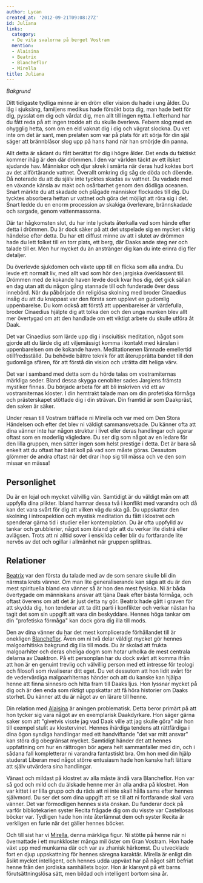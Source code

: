 ```yaml
---
author: Lycan
created_at: '2012-09-21T09:08:27Z'
id: Juliana
links:
  category:
  - De vita svalorna på berget Vostram
  mention:
  - Alaisina
  - Beatrix
  - Blancheflor
  - Mirella
title: Juliana
---
```


*Bakgrund*

Ditt tidigaste tydliga minne är en dröm eller vision du hade i ung ålder. Du låg i sjuksäng,
familjens medikus hade försökt bota dig, man hade bett för dig, pysslat om dig och vårdat dig, men
allt till ingen nytta. I efterhand har du fått reda på att ingen trodde att du skulle överleva.
Febern slog med en ohygglig hetta, som om en eld vaknat dig i dig och vägrat slockna. Du vet inte om
det är sant, men prelaten som var på plats för att sörja för din själ säger att brännblåsor slog upp
på hans hand när han smörjde din panna.

Allt detta är sådant du fått berättat för dig i högre ålder. Det enda du faktiskt kommer ihåg är den
där drömmen. I den var världen täckt av ett ilsket sjudande hav. Människor och djur skrek i smärta
när deras hud koktes bort av det allförtärande vattnet. Överallt omkring dig såg de döda och döende.
Då noterade du att du själv inte tycktes skadas av vattnet. Du vadade med en växande känsla av makt
och osårbarhet genom den dödliga oceanen. Snart märkte du att skadade och plågade människor
flockades till dig. Du tycktes absorbera hettan ur vattnet och göra det möjligt att röra sig i det.
Snart ledde du en enorm procession av skakiga överlevare, brännskadade och sargade, genom
vattenmassorna.

Där tar hågkomsten slut, du har inte lyckats återkalla vad som hände efter detta i drömmen. Du är
dock säker på att det utspelade sig en mycket viktig händelse efter detta. Du har ett diffust minne
av att i slutet av drömmen hade du lett folket till en torr plats, ett berg, där Daaks ande steg ner
och talade till er. Men hur mycket du än anstränger dig kan du inte erinra dig fler detaljer.

Du överlevde sjukdomen och växte upp till en flicka som alla andra. Du levde ett normalt liv, med
allt vad som hör den jargiska överklassent till. Drömmen med de kokande haven levde dock kvar hos
dig, det gick sällan en dag utan att du någon gång stannade till och funderade över dess innebörd.
När du påbörjade din religiösa skolning med broder Cinaedius insåg du att du knappast var den första
som upplevt en gudomlig uppenbarelse. Du kom också att förstå att uppenbarelser är värdefulla,
broder Cinaedius hjälpte dig att tolka den och den unga munken blev allt mer övertygad om att den
handlade om ett viktigt arbete du skulle utföra åt Daak.

Det var Cinaedius som lärde upp dig i insciuitisk meditation, något som gjorde att du lärde dig att
viljemässigt komma i kontakt med känslan i uppenbarelsen om de kokande haven. Meditationenen lämnade
emellertid otillfredsställd. Du behövde bättre teknik för att återupprätta bandet till den gudomliga
sfären, för att förstå din vision och uträtta ditt heliga värv.

Det var i samband med detta som du hörde talas om vostramiternas märkliga seder. Bland dessa skygga
cenobiter sades Jargiens främsta mystiker finnas. Du började arbeta för att bli inskriven vid ett av
vostramiternas kloster. I din hemtrakt talade man om din profetiska förmåga och prästerskapet
stöttade dig i din strävan. Din framtid är som Daakpräst, den saken är säker.

Under resan till Vostram träffade ni Mirella och var med om Den Stora Händelsen och efter det blev
ni väldigt sammansvetsade. Du känner ofta att dina vänner inte har någon struktur i livet eller
deras handlingar och agerar oftast som en moderlig vägledare. Du ser dig som något av en ledare för
den lilla gruppen, men sätter ingen som helst prestige i detta. Det är bara så enkelt att du oftast
har bäst koll på vad som måste göras. Dessutom glömmer de andra oftast när det drar ihop sig till
mässa och ve den som missar en mässa!

Personlighet
--------

Du är en lojal och mycket välvillig vän. Samtidigt är du väldigt mån om att uppfylla dina plikter.
Ibland hamnar dessa två i konflikt med varandra och då kan det vara svårt för dig att vilken väg du
ska gå. Du uppskattar den skolning i introspektion och mystisk meditation du fått i klostret och
spenderar gärna tid i studier eller kontemplation. Du är ofta uppfylld av tankar och grubblerier,
något som ibland gör att du verkar lite disträ eller avlägsen. Trots att ni alltid sover i enskilda
celler blir du fortfarande lite nervös av det och ogillar i allmänhet när gruppen splittras.

Relationer
--------

[Beatrix] var den första du talade med av de som senare skulle bli din närmsta krets vänner. Om man
lite generaliserande kan säga att du är den mest spirituella bland era vänner så är hon den mest
fysiska. Ni är båda övertygade om människans ansvar att tjäna Daak efter bästa förmåga, och oftast
överens om att det är just detta ny gör. Beatrix hade gått i graven för att skydda dig, hon tenderar
att ta ditt parti i konflikter och verkar nästan ha tagit det som sin uppgift att vara din
beskyddare. Hennes höga tankar om din "profetiska förmåga" kan dock göra dig illa till mods.

Den av dina vänner du har det mest komplicerade förhållandet till är onekligen [Blancheflor]. Även
om ni två delar väldigt mycket gör hennes malgoarhitiska bakgrund dig illa till mods. Du är skolad
att frukta malgoarhiter och deras oheliga dogm som hotar urholka de mest centrala delarna av
Daaktron. På ett personplan har du dock svårt att komma ifrån att hon är en genuint trevlig och
välvillig person med ett intresse för teologi och filosofi som rivaliserar ditt eget. Du vet
dessutom att hon lidit svårt för de vedervärdiga malgoarhiternas händer och att du kanske kan hjälpa
henne att finna sinnesro och hitta fram till Daaks ljus. Hon lyssnar mycket på dig och är den enda
som riktigt uppskattar att få höra historier om Daaks storhet. Du känner att du är något av en
lärare till henne.

Din relation med [Alaisina] är aningen problematisk. Detta beror primärt på att hon tycker sig vara
något av en exemplarisk Daakdyrkare. Hon säger gärna saker som att "givetvis visste jag vad Daak
ville att jag skulle göra" när hon till exempel stulit av klostervinet. Hennes ihärdiga tendens att
rättfärdiga i dina ögon syndiga handlingar med ett handviftande "det var mitt ansvar" kan störa dig
obegränsat mycket. Samtidigt händer det att hennes uppfattning om hur en rättrogen bör agera helt
sammanfaller med din, och i sådana fall kompletterar ni varandra fantastiskt bra. Om hon med din
hjälp studerat Liberan med något större entusiasm hade hon kanske haft lättare att själv utvärdera
sina handlingar.

Vänast och mildast på klostret av alla måste ändå vara Blancheflor. Hon var så god och mild och du
älskade henne mer än alla andra på klostret. Hon var kittet i er lilla grupp och du räds att ni inte
skall hålla sams efter hennes självmord. Du ser det som dina uppgift att se till att ni fortfarande
skall vara vänner. Det var förmodligen hennes sista önskan. Du funderar dock på varför
bibliotekarien syster Recita frågade dig om du visste var Castellosas böcker var. Tydligen hade hon
inte återlämnat dem och syster Recita är verkligen en furie när det gäller hennes böcker.

Och till sist har vi [Mirella], denna märkliga figur. Ni stötte på henne när ni övernattade i ett
munkkloster många mil öster om Gran Vostram. Hon hade växt upp med munkarna där och var av zhanisk
härkomst. Du utvecklade fort en djup uppskattning för hennes säregna karaktär. Mirella är enligt din
åsikt mycket intelligent, och hennes udda uppväxt har på något sätt befriat henne från den jordiska
samhällets bojor. Hon är klarsynt på ett barns förutsättningslösa sätt, men bildad och intelligent
bortom sina år.

  [Beatrix]: Beatrix
  [Blancheflor]: Blancheflor
  [Alaisina]: Alaisina
  [Mirella]: Mirella